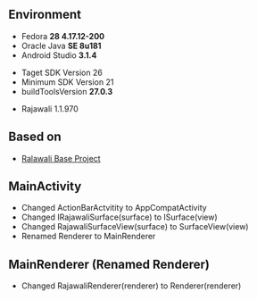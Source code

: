 ## Environment
* Fedora **28 4.17.12-200**
* Oracle Java **SE 8u181**
* Android Studio **3.1.4**
 - Taget SDK Version 26
 - Minimum SDK Version 21
 - buildToolsVersion **27.0.3**
* Rajawali 1.1.970

## Based on
* [Ralawali Base Project](http://www.clintonmedbery.com/basic-rajawali3d-tutorial-for-android/)

## MainActivity
* Changed ActionBarActvitity to AppCompatActivity
* Changed IRajawaliSurface(surface) to ISurface(view)
* Changed RajawaliSurfaceView(surface) to SurfaceView(view)
* Renamed Renderer to MainRenderer

## MainRenderer (Renamed Renderer)
* Changed RajawaliRenderer(renderer) to Renderer(renderer)
